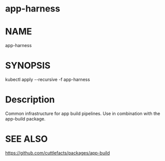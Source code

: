 app-harness
==================================================

# NAME

  app-harness

# SYNOPSIS

  kubectl apply --recursive -f app-harness

# Description

Common infrastructure for app build pipelines. Use in combination with
the app-build package.

# SEE ALSO

https://github.com/cuttlefacts/packages/app-build
